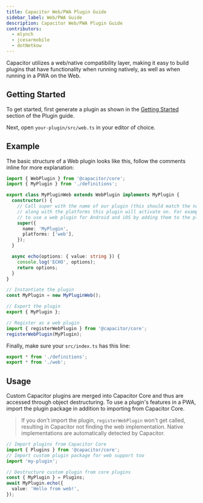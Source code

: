 ```yaml
---
title: Capacitor Web/PWA Plugin Guide
sidebar_label: Web/PWA Guide
description: Capacitor Web/PWA Plugin Guide
contributors:
  - mlynch
  - jcesarmobile
  - dotNetkow
---
```


Capacitor utilizes a web/native compatibility layer, making it easy to build plugins that have functionality when running natively, as well as when running in a PWA on the Web.

## Getting Started

To get started, first generate a plugin as shown in the [Getting Started](./#getting-started) section of the Plugin guide.

Next, open `your-plugin/src/web.ts` in your editor of choice.

## Example

The basic structure of a Web plugin looks like this, follow the comments inline for
more explanation:

```typescript
import { WebPlugin } from '@capacitor/core';
import { MyPlugin } from './definitions';

export class MyPluginWeb extends WebPlugin implements MyPlugin {
  constructor() {
    // Call super with the name of our plugin (this should match the native name),
    // along with the platforms this plugin will activate on. For example, it's possible
    // to use a web plugin for Android and iOS by adding them to the platforms list (lowercased)
    super({
      name: 'MyPlugin',
      platforms: ['web'],
    });
  }

  async echo(options: { value: string }) {
    console.log('ECHO', options);
    return options;
  }
}

// Instantiate the plugin
const MyPlugin = new MyPluginWeb();

// Export the plugin
export { MyPlugin };

// Register as a web plugin
import { registerWebPlugin } from '@capacitor/core';
registerWebPlugin(MyPlugin);
```

Finally, make sure your `src/index.ts` has this line:

```typescript
export * from './definitions';
export * from './web';
```

## Usage

Custom Capacitor plugins are merged into Capacitor Core and thus are accessed through object destructuring. To use a plugin's features in a PWA, import the plugin package in addition to importing from Capacitor Core.

> If you don't import the plugin, `registerWebPlugin` won't get called, resulting in Capacitor not finding the web implementation. Native implementations are automatically detected by Capacitor.

```typescript
// Import plugins from Capacitor Core
import { Plugins } from '@capacitor/core';
// Import custom plugin package for web support too
import 'my-plugin';

// Destructure custom plugin from core plugins
const { MyPlugin } = Plugins;
await MyPlugin.echo({
  value: 'Hello from web!',
});
```
